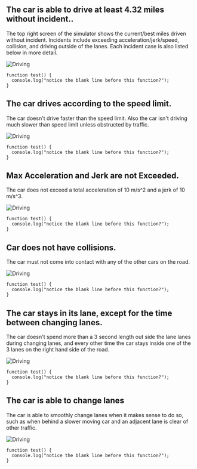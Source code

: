 ## The car is able to drive at least 4.32 miles without incident..

The top right screen of the simulator shows the current/best miles driven without incident. Incidents include exceeding acceleration/jerk/speed, collision, and driving outside of the lanes. Each incident case is also listed below in more detail.

![Driving](images/driving.png)

```
function test() {
  console.log("notice the blank line before this function?");
}
```

## The car drives according to the speed limit.

The car doesn't drive faster than the speed limit. Also the car isn't driving much slower than speed limit unless obstructed by traffic.

![Driving](images/driving.png)

```
function test() {
  console.log("notice the blank line before this function?");
}
```

## Max Acceleration and Jerk are not Exceeded.

The car does not exceed a total acceleration of 10 m/s^2 and a jerk of 10 m/s^3.

![Driving](images/driving.png)

```
function test() {
  console.log("notice the blank line before this function?");
}
```

## Car does not have collisions.

The car must not come into contact with any of the other cars on the road.

![Driving](images/driving.png)

```
function test() {
  console.log("notice the blank line before this function?");
}
```

## The car stays in its lane, except for the time between changing lanes.

The car doesn't spend more than a 3 second length out side the lane lanes during changing lanes, and every other time the car stays inside one of the 3 lanes on the right hand side of the road.

![Driving](images/driving.png)

```
function test() {
  console.log("notice the blank line before this function?");
}
```

## The car is able to change lanes

The car is able to smoothly change lanes when it makes sense to do so, such as when behind a slower moving car and an adjacent lane is clear of other traffic.

![Driving](images/driving.png)

```
function test() {
  console.log("notice the blank line before this function?");
}
```
